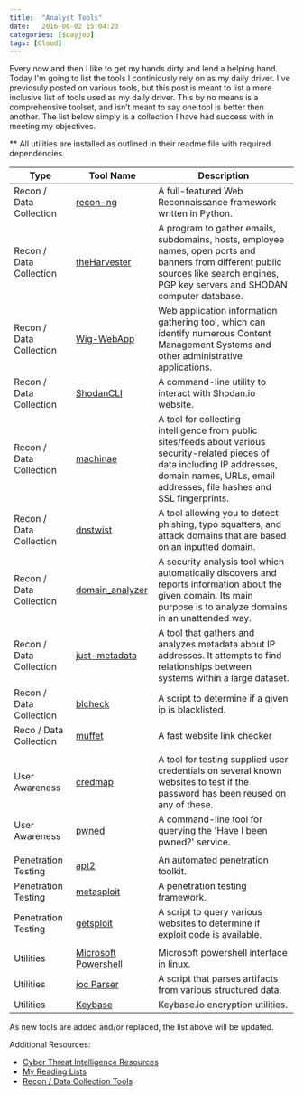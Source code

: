 ```yaml
---
title:  "Analyst Tools"
date:   2016-08-02 15:04:23
categories: [$dayjob]
tags: [Cloud]
---
```

Every now and then I like to get my hands dirty and lend a helping hand.  Today I'm going to list the tools I continiously rely on as my daily driver.  I've previosuly posted on various tools, but this post is meant to list a more inclusive list of tools used as my daily driver.  This by no means is a comprehensive toolset, and isn’t meant to say one tool is better then another.  The list below simply is a collection I have had success with in meeting my objectives.

** All utilities are installed as outlined in their readme file with required dependencies.

|           Type          |                                 Tool Name                                 |                                                                                               Description                                                                                               |
|-----------------------|-------------------------------------------------------------------------|-------------------------------------------------------------------------------------------------------------------------------------------------------------------------------------------------------|
| Recon / Data Collection | [recon-ng](https://bitbucket.org/LaNMaSteR53/recon-ng/wiki/Usage%20Guide) | A full-featured Web Reconnaissance framework written in Python.                                                                                                                                         |
| Recon / Data Collection | [theHarvester](https://github.com/laramies/theHarvester)                  | A program to gather emails, subdomains, hosts, employee names, open ports and banners from different public sources like search engines, PGP key servers and SHODAN computer database.                  |
| Recon / Data Collection | [Wig-WebApp](https://github.com/jekyc/wig)                                | Web application information gathering tool, which can identify numerous Content Management Systems and other administrative applications.                                                               |
| Recon / Data Collection | [ShodanCLI](https://cli.shodan.io)                                        | A command-line utility to interact with Shodan.io website.                                                                                                                                              |
| Recon / Data Collection | [machinae](https://github.com/HurricaneLabs/machinae)                     | A tool for collecting intelligence from public sites/feeds about various security-related pieces of data including IP addresses, domain names, URLs, email addresses, file hashes and SSL fingerprints. |
| Recon / Data Collection | [dnstwist](https://github.com/elceef/dnstwist)                            | A tool allowing you to detect phishing, typo squatters, and attack domains that are based on an inputted domain.                                                                                        |
| Recon / Data Collection | [domain_analyzer](https://github.com/eldraco/domain_analyzer)             | A security analysis tool which automatically discovers and reports information about the given domain. Its main purpose is to analyze domains in an unattended way.                                     |
| Recon / Data Collection | [just-metadata](https://github.com/ChrisTruncer/Just-Metadata)            | A tool that gathers and analyzes metadata about IP addresses. It attempts to find relationships between systems within a large dataset.                                                                 |
| Recon / Data Collection | [blcheck](https://ashby.keybase.pub/Blog/Scripts/blcheck.sh)              | A script to determine if a given ip is blacklisted.                                                                                                                                                     |
| Reco / Data Collection  | [muffet](https://github.com/raviqqe/muffet)                               | A fast website link checker                                                                                                                                                                             |
|                         |                                                                           |                                                                                                                                                                                                         |
| User Awareness          | [credmap](https://github.com/lightos/credmap)                             | A tool for testing supplied user credentials on several known websites to test if the password has been reused on any of these.                                                                         |
| User Awareness          | [pwned](https://github.com/wKovacs64/pwned)                               | A command-line tool for querying the 'Have I been pwned?' service.                                                                                                                                      |
|                         |                                                                           |                                                                                                                                                                                                         |
| Penetration Testing     | [apt2](https://github.com/MooseDojo/apt2)                                 | An automated penetration toolkit.                                                                                                                                                                       |
| Penetration Testing     | [metasploit](https://github.com/rapid7/metasploit-framework/)             | A penetration testing framework.                                                                                                                                                                        |
| Penetration Testing     | [getsploit](https://github.com/vulnersCom/getsploit)                      | A script to query various websites to determine if exploit code is available.                                                                                                                           |
|                         |                                                                           |                                                                                                                                                                                                         |
| Utilities               | [Microsoft Powershell](https://github.com/powershell/powershell)          | Microsoft powershell interface in linux.                                                                                                                                                                |
| Utilities               | [ioc Parser](https://github.com/armbues/ioc_parser)                       | A script that parses artifacts from various structured data.                                                                                                                                            |
| Utilities               | [Keybase](https://keybase.io)                                             | Keybase.io encryption utilities.                                                                                                                                                                        |


As new tools are added and/or replaced, the list above will be updated.

Additional Resources:<br>
* [Cyber Threat Intelligence Resources](https://ashbyca.github.io/2014/cti-resources)
* [My Reading Lists](https://ashbyca.github.io/2014/information-overload)
* [Recon / Data Collection Tools](https://ashbyca.github.io/2013/infogathering-tools)

